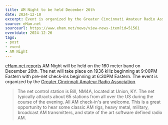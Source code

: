 ```yaml
---
title: AM Night to be held December 26th
date: 2024-12-10
excerpt: Event is organized by the Greater Cincinnati Amateur Radio Association.
source: eHam.net
sourceurl: https://www.eham.net/news/view-news-item?id=51561
eventdate: 2024-12-26
tags:
- post
- event
- AM Night
---
```

[eHam.net reports](https://www.eham.net/news/view-news-item?id=51561) AM Night will be held on the 160 meter band on December 26th. The net will take place on 1936 kHz beginning at 9:00PM Eastern with pre-net check-ins beginning at 6:30PM Eastern. The event is organized by the [Greater Cincinnati Amateur Radio Association](http://www.gcara.org/).

> The net control station is Bill, NM4A, located at Union, KY. The net typically attracts about 65 stations from all over the US during the course of the evening.  All AM check-in's are welcome.  This is a great opportunity to hear some classic AM rigs, heavy metal, military, broadcast AM transmitters, and state of the art software defined radio AM.